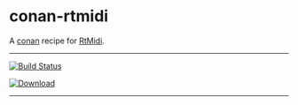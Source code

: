 # conan-rtmidi
A [conan](https://conan.io/) recipe for [RtMidi](https://github.com/thestk/rtmidi).
***
[![Build Status](https://dev.azure.com/qnohot/qnohot/_apis/build/status/qno.conan-rtmidi?branchName=master)](https://dev.azure.com/qnohot/qnohot/_build/latest?definitionId=3&branchName=master)

[ ![Download](https://api.bintray.com/packages/qno/conan-public/RtMidi:qno/images/download.svg?version=master:testing) ](https://bintray.com/qno/conan-public/RtMidi:qno/master:testing/link)
***
